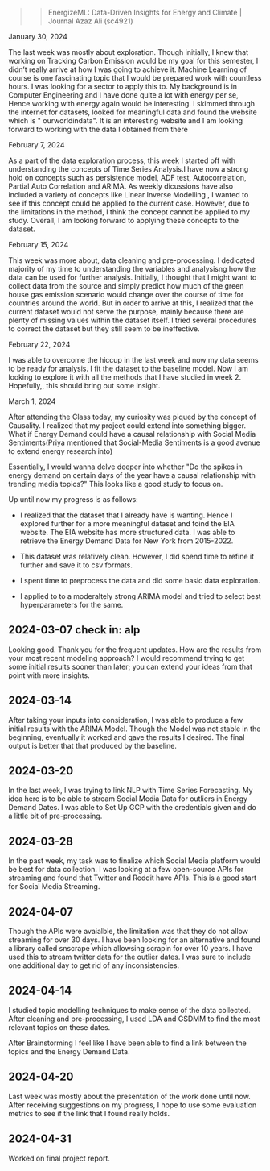 >>EnergizeML: Data-Driven Insights for Energy and Climate | Journal
>>Azaz Ali (sc4921)

January 30, 2024

The last week was mostly about exploration. Though initially, I knew that working on Tracking
Carbon Emission would be my goal for this semester, I didn’t really arrive at how I was going to
achieve it. Machine Learning of course is one fascinating topic that I would be prepared work
with countless hours. I was looking for a sector to apply this to. My background is in Computer 
Engineering and I have done quite a lot with energy per se, Hence working with energy again
would be interesting. I skimmed through the internet for datasets, looked for meaningful data
and found the website which is " ourworldindata". It is an interesting website and I am looking
forward to working with the data I obtained from there

February 7, 2024

As a part of the data exploration process, this week I started off with understanding the concepts of Time Series Analysis.I have now a strong hold on concepts such as persistence model, ADF test, Autocorrelation, Partial Auto Correlation and ARIMA. As weekly dicussions have also included a variety of concepts like Linear Inverse Modelling , I wanted to see if this concept could be applied to the current case. However, due to the limitations in the method, I think the concept cannot be applied to my study. Overall, I am looking forward to applying these concepts to the dataset.

February 15, 2024

This week was more about, data cleaning and pre-processing. I dedicated majority of my time to understanding the variables and analysisng how the data can be used for further analysis. Initially, I thought that I might want to collect data from the source and simply predict how much of the green house gas emission scenario would change over the course of time for countries around the world. But in order to arrive at this, I realized that the current dataset would not serve the purpose, mainly because there are plenty of missing values within the dataset itself. I tried several procedures to correct the dataset but they still seem to be ineffective.


February 22, 2024

I was able to overcome the hiccup in the last week and now my data seems to be ready for analysis. I fit the dataset to the baseline model. Now I am looking to explore it with all the methods that I have studied in week 2. Hopefully,, this should bring out some insight.

March 1, 2024

After attending the Class today, my curiosity was piqued by the concept of Causality. I realized that my project could extend into something bigger.
What if Energy Demand could have a causal relationship with Social Media Sentiments(Priya mentioned that Social-Media Sentiments is a good avenue to extend energy research into)

Essentially, I would wanna delve deeper into whether "Do the spikes in energy demand on certain days of the year have a causal relationship with trending media topics?"
This looks like a good study to focus on.

Up until now my progress is as follows:

- I realized that the dataset that I already have is wanting.
Hence I explored further for a more meaningful dataset and foind the EIA website.
The EIA website has more structured data. I was able to retrieve the Energy Demand Data for New York from 2015-2022.

- This dataset was relatively clean. However, I did spend time to refine it further and save it to csv formats.

- I spent time to preprocess the data and did some basic data exploration.

- I applied to to a moderaltely strong ARIMA model and tried to select best hyperparameters for the same.

## 2024-03-07 check in: alp

Looking good. Thank you for the frequent updates. How are the results from your most recent modeling approach? I would recommend trying to get some initial results sooner than later; you can extend your ideas from that point with more insights.

## 2024-03-14 

After taking your inputs into consideration, I was able to produce a few initial results with the ARIMA Model. Though the Model was not stable in the beginning, eventually it worked and gave the results I desired. The final output is better that that produced by the baseline.

## 2024-03-20

In the last week, I was trying to link NLP with Time Series Forecasting. My idea here is to be able to stream Social Media Data for outliers in Energy Demand Dates. I was able to Set Up GCP with the credentials given and do a little bit of pre-processing.


## 2024-03-28

In the past week, my task was to finalize which Social Media platform would be best for data collection. I was looking at a few open-source APIs for streaming and found that Twitter and Reddit have APIs. This is a good start for Social Media Streaming. 

##  2024-04-07

Though the APIs were avaialble, the limitation was that they do not allow streaming for over 30 days. I have been looking for an alternative and found a library called snscrape which allowsing scrapin for over 10 years. I have used this to stream twitter data for the outlier dates. I was sure to include one additional day to get rid of any inconsistencies.

## 2024-04-14

I studied topic modelling techniques to make sense of the data collected. After cleaning and pre-processing, I used LDA and GSDMM to find the most relevant topics on these dates.

After Brainstorming I feel like I have been able to find a link between the topics and the Energy Demand Data.

## 2024-04-20

Last week was mostly about the presentation of the work done until now. After receiving suggestions on my progress, I hope to use some evaluation metrics to see if the link that I found really holds.

## 2024-04-31

Worked on final project report.




